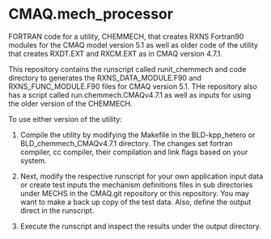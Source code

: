 # CMAQ.mech_processor
FORTRAN code for a utility, CHEMMECH, that creates RXNS Fortran90 modules for the CMAQ model version 5.1 as well as older code of the utility that creates RXDT.EXT and RXCM.EXT as in CMAQ version 4.7.1. 

This repository  contains the runscript called runit_chemmech and code directory to generates the RXNS_DATA_MODULE.F90 and RXNS_FUNC_MODULE.F90 files
for CMAQ version 5.1. THe repository also has a script called run.chemmech.CMAQv4.7.1 as well as inputs for using the older version of the CHEMMECH.

To use either version of the utility:
1) Compile the utility by modifying the Makefile in the BLD-kpp_hetero or BLD_chemmech_CMAQv4.7.1 directory. The changes set fortran compiler, cc compiler, their compilation
and link flags based on your system.

2) Next, modify the respective runscript for your own application input data or create test inputs the mechanism definitions files in sub directories under MECHS in the CMAQ.git repository or this repository. You may want to make a back up copy of the test data.
Also, define the output direct in the runscript. 

3) Execute the runscript and inspect the results under the output directory.
